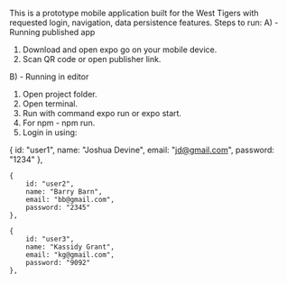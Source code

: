 This is a prototype mobile application built for the West Tigers with requested login, navigation, data persistence features.
Steps to run:
A) - Running published app

1. Download and open expo go on your mobile device.
2. Scan QR code or open publisher link.

B) - Running in editor

1. Open project folder.
2. Open terminal.
3. Run with command expo run or expo start.
4. For npm - npm run.
5. Login in using:

  {
        id: "user1",
        name: "Joshua Devine",
        email: "jd@gmail.com",
        password: "1234"
    },

    {
        id: "user2",
        name: "Barry Barn",
        email: "bb@gmail.com",
        password: "2345"
    },

    {
        id: "user3",
        name: "Kassidy Grant",
        email: "kg@gmail.com",
        password: "9092"
    },
